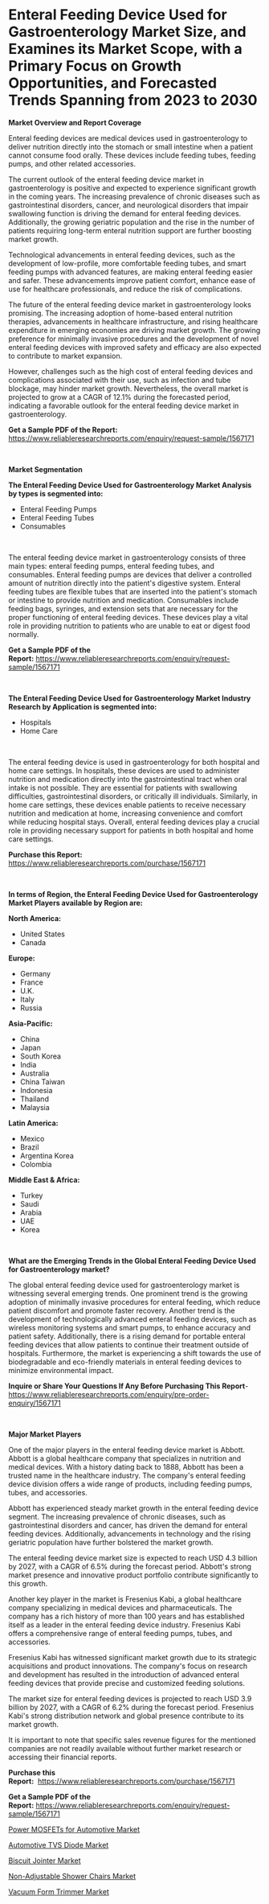 <p><h1>Enteral Feeding Device Used for Gastroenterology Market Size, and Examines its Market Scope, with a Primary Focus on Growth Opportunities, and Forecasted Trends Spanning from 2023 to 2030</h1></p><p><strong>Market Overview and Report Coverage</strong></p>
<p><p>Enteral feeding devices are medical devices used in gastroenterology to deliver nutrition directly into the stomach or small intestine when a patient cannot consume food orally. These devices include feeding tubes, feeding pumps, and other related accessories.</p><p>The current outlook of the enteral feeding device market in gastroenterology is positive and expected to experience significant growth in the coming years. The increasing prevalence of chronic diseases such as gastrointestinal disorders, cancer, and neurological disorders that impair swallowing function is driving the demand for enteral feeding devices. Additionally, the growing geriatric population and the rise in the number of patients requiring long-term enteral nutrition support are further boosting market growth.</p><p>Technological advancements in enteral feeding devices, such as the development of low-profile, more comfortable feeding tubes, and smart feeding pumps with advanced features, are making enteral feeding easier and safer. These advancements improve patient comfort, enhance ease of use for healthcare professionals, and reduce the risk of complications.</p><p>The future of the enteral feeding device market in gastroenterology looks promising. The increasing adoption of home-based enteral nutrition therapies, advancements in healthcare infrastructure, and rising healthcare expenditure in emerging economies are driving market growth. The growing preference for minimally invasive procedures and the development of novel enteral feeding devices with improved safety and efficacy are also expected to contribute to market expansion.</p><p>However, challenges such as the high cost of enteral feeding devices and complications associated with their use, such as infection and tube blockage, may hinder market growth. Nevertheless, the overall market is projected to grow at a CAGR of 12.1% during the forecasted period, indicating a favorable outlook for the enteral feeding device market in gastroenterology.</p></p>
<p><strong>Get a Sample PDF of the Report:</strong> <a href="https://www.reliableresearchreports.com/enquiry/request-sample/1567171">https://www.reliableresearchreports.com/enquiry/request-sample/1567171</a></p>
<p>&nbsp;</p>
<p><strong>Market Segmentation</strong></p>
<p><strong>The Enteral Feeding Device Used for Gastroenterology Market Analysis by types is segmented into:</strong></p>
<p><ul><li>Enteral Feeding Pumps</li><li>Enteral Feeding Tubes</li><li>Consumables</li></ul></p>
<p>&nbsp;</p>
<p><p>The enteral feeding device market in gastroenterology consists of three main types: enteral feeding pumps, enteral feeding tubes, and consumables. Enteral feeding pumps are devices that deliver a controlled amount of nutrition directly into the patient's digestive system. Enteral feeding tubes are flexible tubes that are inserted into the patient's stomach or intestine to provide nutrition and medication. Consumables include feeding bags, syringes, and extension sets that are necessary for the proper functioning of enteral feeding devices. These devices play a vital role in providing nutrition to patients who are unable to eat or digest food normally.</p></p>
<p><strong>Get a Sample PDF of the Report:</strong>&nbsp;<a href="https://www.reliableresearchreports.com/enquiry/request-sample/1567171">https://www.reliableresearchreports.com/enquiry/request-sample/1567171</a></p>
<p>&nbsp;</p>
<p><strong>The Enteral Feeding Device Used for Gastroenterology Market Industry Research by Application is segmented into:</strong></p>
<p><ul><li>Hospitals</li><li>Home Care</li></ul></p>
<p>&nbsp;</p>
<p><p>The enteral feeding device is used in gastroenterology for both hospital and home care settings. In hospitals, these devices are used to administer nutrition and medication directly into the gastrointestinal tract when oral intake is not possible. They are essential for patients with swallowing difficulties, gastrointestinal disorders, or critically ill individuals. Similarly, in home care settings, these devices enable patients to receive necessary nutrition and medication at home, increasing convenience and comfort while reducing hospital stays. Overall, enteral feeding devices play a crucial role in providing necessary support for patients in both hospital and home care settings.</p></p>
<p><strong>Purchase this Report:</strong>&nbsp; <a href="https://www.reliableresearchreports.com/purchase/1567171">https://www.reliableresearchreports.com/purchase/1567171</a></p>
<p>&nbsp;</p>
<p><strong>In terms of Region, the Enteral Feeding Device Used for Gastroenterology Market Players available by Region are:</strong></p>
<p>
    <p> <strong> North America: </strong>
        <ul>
            <li>United States</li>
            <li>Canada</li>
        </ul>
        </p> 
    <p> <strong> Europe: </strong>
        <ul>
            <li>Germany</li>
            <li>France</li>
            <li>U.K.</li>
            <li>Italy</li>
            <li>Russia</li>
        </ul>
        </p> 
    <p> <strong> Asia-Pacific: </strong>
        <ul>
            <li>China</li>
            <li>Japan</li>
            <li>South Korea</li>
            <li>India</li>
            <li>Australia</li>
            <li>China Taiwan</li>
            <li>Indonesia</li>
            <li>Thailand</li>
            <li>Malaysia</li>
        </ul>
        </p> 
    <p> <strong> Latin America: </strong>
        <ul>
            <li>Mexico</li>
            <li>Brazil</li>
            <li>Argentina Korea</li>
            <li>Colombia</li>
        </ul>
        </p> 
    <p> <strong> Middle East & Africa: </strong>
        <ul>
            <li>Turkey</li>
            <li>Saudi</li>
            <li>Arabia</li>
            <li>UAE</li>
            <li>Korea</li>
        </ul>
    </p>
    </p>
<p>&nbsp;</p>
<p><strong>What are the Emerging Trends in the Global Enteral Feeding Device Used for Gastroenterology market?</strong></p>
<p><p>The global enteral feeding device used for gastroenterology market is witnessing several emerging trends. One prominent trend is the growing adoption of minimally invasive procedures for enteral feeding, which reduce patient discomfort and promote faster recovery. Another trend is the development of technologically advanced enteral feeding devices, such as wireless monitoring systems and smart pumps, to enhance accuracy and patient safety. Additionally, there is a rising demand for portable enteral feeding devices that allow patients to continue their treatment outside of hospitals. Furthermore, the market is experiencing a shift towards the use of biodegradable and eco-friendly materials in enteral feeding devices to minimize environmental impact.</p></p>
<p><strong>Inquire or Share Your Questions If Any Before Purchasing This Report</strong>- <a href="https://www.reliableresearchreports.com/enquiry/pre-order-enquiry/1567171">https://www.reliableresearchreports.com/enquiry/pre-order-enquiry/1567171</a></p>
<p>&nbsp;</p>
<p><strong>Major Market Players</strong></p>
<p><p>One of the major players in the enteral feeding device market is Abbott. Abbott is a global healthcare company that specializes in nutrition and medical devices. With a history dating back to 1888, Abbott has been a trusted name in the healthcare industry. The company's enteral feeding device division offers a wide range of products, including feeding pumps, tubes, and accessories.</p><p>Abbott has experienced steady market growth in the enteral feeding device segment. The increasing prevalence of chronic diseases, such as gastrointestinal disorders and cancer, has driven the demand for enteral feeding devices. Additionally, advancements in technology and the rising geriatric population have further bolstered the market growth.</p><p>The enteral feeding device market size is expected to reach USD 4.3 billion by 2027, with a CAGR of 6.5% during the forecast period. Abbott's strong market presence and innovative product portfolio contribute significantly to this growth.</p><p>Another key player in the market is Fresenius Kabi, a global healthcare company specializing in medical devices and pharmaceuticals. The company has a rich history of more than 100 years and has established itself as a leader in the enteral feeding device industry. Fresenius Kabi offers a comprehensive range of enteral feeding pumps, tubes, and accessories.</p><p>Fresenius Kabi has witnessed significant market growth due to its strategic acquisitions and product innovations. The company's focus on research and development has resulted in the introduction of advanced enteral feeding devices that provide precise and customized feeding solutions.</p><p>The market size for enteral feeding devices is projected to reach USD 3.9 billion by 2027, with a CAGR of 6.2% during the forecast period. Fresenius Kabi's strong distribution network and global presence contribute to its market growth.</p><p>It is important to note that specific sales revenue figures for the mentioned companies are not readily available without further market research or accessing their financial reports.</p></p>
<p><strong>Purchase this Report:</strong>&nbsp;&nbsp;<a href="https://www.reliableresearchreports.com/purchase/1567171">https://www.reliableresearchreports.com/purchase/1567171</a></p>
<p></p>
<p><strong>Get a Sample PDF of the Report:</strong>&nbsp;<a href="https://www.reliableresearchreports.com/enquiry/request-sample/1567171">https://www.reliableresearchreports.com/enquiry/request-sample/1567171</a></p>
<p><p><a href="https://issuu.com/reportprime-2/docs/power-mosfets-for-automotive-market-size-2030.pptx?fr=xKAE9_zU1NQ">Power MOSFETs for Automotive Market</a></p><p><a href="https://issuu.com/reportprime-2/docs/automotive-tvs-diode-market-size-2030.pptx?fr=xKAE9_zU1NQ">Automotive TVS Diode Market</a></p><p><a href="https://www.linkedin.com/pulse/biscuit-jointer-market-insights-players-forecast-till-2030-8vnxf/">Biscuit Jointer Market</a></p><p><a href="https://github.com/Chiragrp23/Market-Research-Report-List-1/blob/main/non-adjustable-shower-chairs-market.md">Non-Adjustable Shower Chairs Market</a></p><p><a href="https://www.linkedin.com/pulse/vacuum-form-trimmer-market-share-amp-new-trends-analysis-hesgf/">Vacuum Form Trimmer Market</a></p></p>